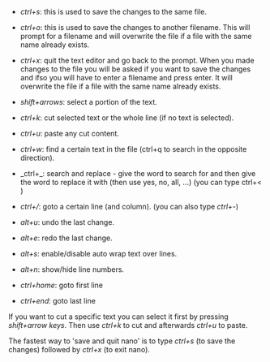 - _ctrl+s_: this is used to save the changes to the same file.
    
- _ctrl+o_: this is used to save the changes to another filename. This will prompt for a filename and will overwrite the file if a file with the same name already exists.
    
- _ctrl+x_: quit the text editor and go back to the prompt. When you made changes to the file you will be asked if you want to save the changes and ifso you will have to enter a filename and press enter. It will overwrite the file if a file with the same name already exists.
    
- _shift+arrows_: select a portion of the text.
    
- _ctrl+k_: cut selected text or the whole line (if no text is selected).
    
- _ctrl+u_: paste any cut content.
    
- _ctrl+w_: find a certain text in the file (ctrl+q to search in the opposite direction).
    
- _ctrl+\_: search and replace - give the word to search for and then give the word to replace it with (then use yes, no, all, ...) (you can type ctrl+< )
    
- _ctrl+/_: goto a certain line (and column). (you can also type _ctrl+-_)
    
- _alt+u_: undo the last change.
    
- _alt+e_: redo the last change.
    
- _alt+s_: enable/disable auto wrap text over lines.
    
- _alt+n_: show/hide line numbers.
    
- _ctrl+home_: goto first line
    
- _ctrl+end_: goto last line

If you want to cut a specific text you can select it first by pressing _shift+arrow keys_. Then use _ctrl+k_ to cut and afterwards _ctrl+u_ to paste.

The fastest way to 'save and quit nano' is to type _ctrl+s_ (to save the changes) followed by _ctrl+x_ (to exit nano).